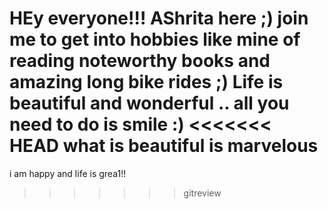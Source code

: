 HEy everyone!!!
AShrita here ;)
join me to get into hobbies like mine of reading noteworthy books and amazing long bike rides ;)
Life is beautiful and wonderful .. all you need to do is smile :)
<<<<<<< HEAD
what is beautiful is marvelous
=======
i am happy and life is grea1!!
>>>>>>> gitreview
